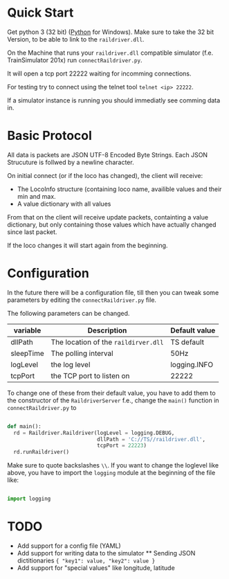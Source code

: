Quick Start
===========

Get python 3 (32 bit) ([Python](https://www.haskell.org/downloads/windows) for Windows).
Make sure to take the 32 bit Version, to be able to link to the `raildriver.dll`.

On the Machine that runs your `raildriver.dll` compatible simulator
(f.e. TrainSimulator 201x) run `connectRaildriver.py`.

It will open a tcp port 22222 waiting for incomming connections.

For testing try to connect using the telnet tool `telnet <ip> 22222`.

If a simulator instance is running you should immediatly see comming data in.


Basic Protocol
==============

All data is packets are JSON UTF-8 Encoded Byte Strings. Each JSON Strucuture is
follwed by a newline character. 

On initial connect (or if the loco has changed), the client will receive:
* The LocoInfo structure (containing loco name, availible values and their min and max.
* A value dictionary with all values

From that on the client will receive update packets, containting a value dictionary,
but only containing those values which have actually changed since last packet.

If the loco changes it will start again from the beginning.


Configuration
=============

In the future there will be a configuration file, till then you can tweak some
parameters by editing the `connectRaildriver.py` file.

The following parameters can be changed.

| variable  | Description                          | Default value |
|-----------|--------------------------------------|---------------|
| dllPath   | The location of the `raildirver.dll` | TS default    |
| sleepTime | The polling interval                 | 50Hz          |
| logLevel  | the log level                        | logging.INFO  |
| tcpPort   | the TCP port to listen on            | 22222         |


To change one of these from their default value, you have to add them to the constructor
of the `RaildriverServer` f.e., change the `main()` function in `connectRaildriver.py`
to 

```python

def main():
  rd = Raildriver.Raildriver(logLevel = logging.DEBUG,
                             dllPath = 'C://TS//raildriver.dll',
                             tcpPort = 22223)
  rd.runRaildriver()

```

Make sure to quote backslashes `\\`. If you want to change the loglevel like above,
you have to import the `logging` module at the beginning of the file like:

```python

import logging

```


TODO
====

* Add support for a config file (YAML)
* Add support for writing data to the simulator
** Sending JSON dictitionaries ```{ "key1": value, "key2": value }```
* Add support for "special values" like longitude, latitude





